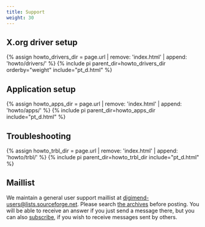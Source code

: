 ```yaml
---
title: Support
weight: 30
---
```


X.org driver setup
------------------
<dl>
{% assign howto_drivers_dir = page.url | remove: 'index.html' | append: 'howto/drivers/' %}
{% include pi parent_dir=howto_drivers_dir orderby="weight" include="pt_d.html" %}
</dl>

Application setup
-----------------
<dl>
{% assign howto_apps_dir = page.url | remove: 'index.html' | append: 'howto/apps/' %}
{% include pi parent_dir=howto_apps_dir include="pt_d.html" %}
</dl>

Troubleshooting
---------------
<dl>
{% assign howto_trbl_dir = page.url | remove: 'index.html' | append: 'howto/trbl/' %}
{% include pi parent_dir=howto_trbl_dir include="pt_d.html" %}
</dl>

[1]: mailto:digimend-users@lists.sourceforge.net
[2]: http://sourceforge.net/p/digimend/mailman/digimend-users/
[3]: https://lists.sourceforge.net/lists/listinfo/digimend-users

Maillist
--------
We maintain a general user support maillist at
[digimend-users@lists.sourceforge.net][1]. Please search [the archives][2]
before posting. You will be able to receive an answer if you just send a
message there, but you can also [subscribe][3], if you wish to receive
messages sent by others.
